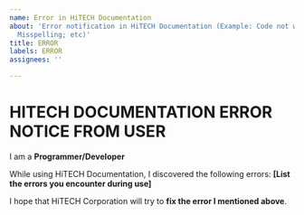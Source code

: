 ```yaml
---
name: Error in HiTECH Documentation
about: 'Error notification in HiTECH Documentation (Example: Code not working/error;
  Misspelling; etc)'
title: ERROR
labels: ERROR
assignees: ''

---
```


# HITECH DOCUMENTATION ERROR NOTICE FROM USER

I am a **Programmer/Developer**

While using HiTECH Documentation, I discovered the following errors:
**[List the errors you encounter during use]**

I hope that HiTECH Corporation will try to **fix the error I mentioned above**.
